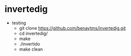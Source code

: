 # invertedig

* testing
  * git clone https://github.com/benaytms/invertedig.git
  * cd invertedig/
  * make
  * ./invertido <br>
  * make clean
